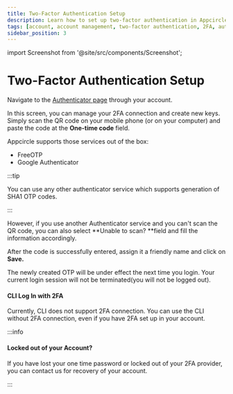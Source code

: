 ```yaml
---
title: Two-Factor Authentication Setup
description: Learn how to set up two-factor authentication in Appcircle
tags: [account, account management, two-factor authentication, 2FA, authenticator]
sidebar_position: 3
---
```


import Screenshot from '@site/src/components/Screenshot';

# Two-Factor Authentication Setup

Navigate to the [Authenticator page](https://auth.appcircle.io/auth/realms/appcircle/account/totp) through your account.

In this screen, you can manage your 2FA connection and create new keys. Simply scan the QR code on your mobile phone (or on your computer) and paste the code at the **One-time code** field.

Appcircle supports those services out of the box:

- FreeOTP
- Google Authenticator

:::tip

You can use any other authenticator service which supports generation of SHA1 OTP codes.

:::

<Screenshot url='https://cdn.appcircle.io/docs/assets/image (220).png' />

However, if you use another Authenticator service and you can't scan the QR code, you can also select **Unable to scan? **field and fill the information accordingly.

<Screenshot url='https://cdn.appcircle.io/docs/assets/image (221).png' />

After the code is successfully entered, assign it a friendly name and click on **Save.**

<Screenshot url='https://cdn.appcircle.io/docs/assets/myaccount-authenticator.png' />

The newly created OTP will be under effect the next time you login. Your current login session will not be terminated(you will not be logged out).

<Screenshot url='https://cdn.appcircle.io/docs/assets/image (231).png' />

#### CLI Log In with 2FA

Currently, CLI does not support 2FA connection. You can use the CLI without 2FA connection, even if you have 2FA set up in your account.

:::info

#### Locked out of your Account?

If you have lost your one time password or locked out of your 2FA provider, you can contact us for recovery of your account.

:::
